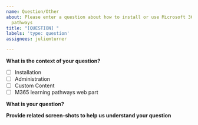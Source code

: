 ```yaml
---
name: Question/Other
about: Please enter a question about how to install or use Microsoft 365 learning
  pathways
title: "[QUESTION] "
labels: 'type: question'
assignees: juliemturner

---
```


**What is the context of your question?**
- [ ] Installation
- [ ] Administration
- [ ] Custom Content
- [ ] M365 learning pathways web part

**What is your question?**


**Provide related screen-shots to help us understand your question**
